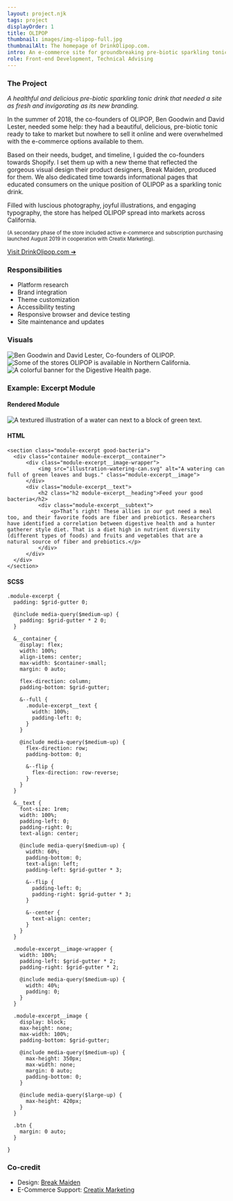 ```yaml
---
layout: project.njk
tags: project
displayOrder: 1
title: OLIPOP
thumbnail: images/img-olipop-full.jpg
thumbnailAlt: The homepage of DrinkOlipop.com.
intro: An e-commerce site for groundbreaking pre-biotic sparkling tonic company OLIPOP, built around their fresh new brand.
role: Front-end Development, Technical Advising
---
```


### The Project

_A healthful and delicious pre-biotic sparkling tonic drink that needed a site as fresh and invigorating as its new branding._

In the summer of 2018, the co-founders of OLIPOP, Ben Goodwin and David Lester, needed some help: they had a beautiful, delicious, pre-biotic tonic ready to take to market but nowhere to sell it online and were overwhelmed with the e-commerce options available to them.

Based on their needs, budget, and timeline, I guided the co-founders towards Shopify. I set them up with a new theme that reflected the gorgeous visual design their product designers, Break Maiden, produced for them. We also dedicated time towards informational pages that educated consumers on the unique position of OLIPOP as a sparkling tonic drink.

Filled with luscious photography, joyful illustrations, and engaging typography, the store has helped OLIPOP spread into markets across California.

<small>(A secondary phase of the store included active e-commerce and subscription purchasing launched August 2019 in cooperation with Creatix Marketing).</small>

[Visit DrinkOlipop.com &#10132;](https://drinkolipop.com/)

<aside>

### Responsibilities

- Platform research
- Brand integration
- Theme customization
- Accessibility testing
- Responsive browser and device testing
- Site maintenance and updates

</aside>

<div class="visuals">

### Visuals

![Ben Goodwin and David Lester, Co-founders of OLIPOP.](/images/img-olipop-ben-david.jpg)
![Some of the stores OLIPOP is available in Northern California.](/images/img-olipop-map.jpg)
![A colorful banner for the Digestive Health page.](/images/img-olipop-digestive-health.jpg)

</div>

<div class="code">

### Example: Excerpt Module

#### Rendered Module

![A textured illustration of a water can next to a block of green text.](/images/img-olipop-code-example.gif)

<div class="code__html language-html">

#### HTML

    <section class="module-excerpt good-bacteria">
      <div class="container module-excerpt__container">
          <div class="module-excerpt__image-wrapper">
              <img src="illustration-watering-can.svg" alt="A watering can full of green leaves and bugs." class="module-excerpt__image">
          </div>
          <div class="module-excerpt__text">
              <h2 class="h2 module-excerpt__heading">Feed your good bacteria</h2>
              <div class="module-excerpt__subtext">
                  <p>That’s right! These allies in our gut need a meal too, and their favorite foods are fiber and prebiotics. Researchers have identified a correlation between digestive health and a hunter gatherer style diet. That is a diet high in nutrient diversity (different types of foods) and fruits and vegetables that are a natural source of fiber and prebiotics.</p>
              </div>
          </div>
      </div>
    </section>

</div>

<div class="code__sass language-css language-scss">

#### SCSS

    .module-excerpt {
      padding: $grid-gutter 0;

      @include media-query($medium-up) {
        padding: $grid-gutter * 2 0;
      }

      &__container {
        display: flex;
        width: 100%;
        align-items: center;
        max-width: $container-small;
        margin: 0 auto;

        flex-direction: column;
        padding-bottom: $grid-gutter;

        &--full {
          .module-excerpt__text {
            width: 100%;
            padding-left: 0;
          }
        }

        @include media-query($medium-up) {
          flex-direction: row;
          padding-bottom: 0;

          &--flip {
            flex-direction: row-reverse;
          }
        }
      }

      &__text {
        font-size: 1rem;
        width: 100%;
        padding-left: 0;
        padding-right: 0;
        text-align: center;

        @include media-query($medium-up) {
          width: 60%;
          padding-bottom: 0;
          text-align: left;
          padding-left: $grid-gutter * 3;

          &--flip {
            padding-left: 0;
            padding-right: $grid-gutter * 3;
          }

          &--center {
            text-align: center;
          }
        }
      }

      .module-excerpt__image-wrapper {
        width: 100%;
        padding-left: $grid-gutter * 2;
        padding-right: $grid-gutter * 2;

        @include media-query($medium-up) {
          width: 40%;
          padding: 0;
        }
      }

      .module-excerpt__image {
        display: block;
        max-height: none;
        max-width: 100%;
        padding-bottom: $grid-gutter;

        @include media-query($medium-up) {
          max-height: 350px;
          max-width: none;
          margin: 0 auto;
          padding-bottom: 0;
        }

        @include media-query($large-up) {
          max-height: 420px;
        }
      }

      .btn {
        margin: 0 auto;
      }

    }

</div>

</div>

### Co-credit

- Design: [Break Maiden](https://www.breakmaiden.co/olipop)
- E-Commerce Support: [Creatix Marketing](http://creatix.io/)

